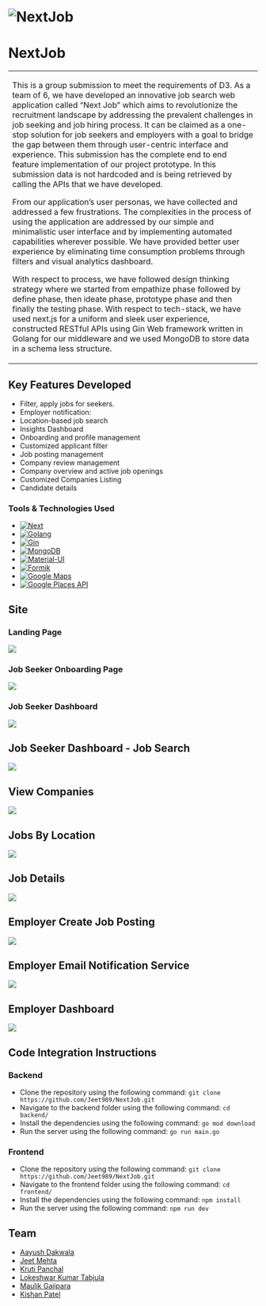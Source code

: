 # ![NextJob](images/LandingPage.png)

# NextJob

<table>
<tr>
<td>

This is a group submission to meet the requirements of D3. As a team of 6, we have developed an innovative job search web application called “Next Job” which aims to revolutionize the recruitment landscape by addressing the prevalent challenges in job seeking and job hiring process. It can be claimed as a one-stop solution for job seekers and employers with a goal to bridge the gap between them through user-centric interface and experience. This submission has the complete end to end feature implementation of our project prototype. In this submission data is not hardcoded and is being retrieved by calling the APIs that we have developed.

From our application’s user personas, we have collected and addressed a few frustrations.
The complexities in the process of using the application are addressed by our simple and minimalistic user interface and by implementing automated capabilities wherever possible. We have provided better user experience by eliminating time consumption problems through filters and visual analytics dashboard.

With respect to process, we have followed design thinking strategy where we started from empathize phase followed by define phase, then ideate phase, prototype phase and then finally the testing phase. With respect to tech-stack, we have used next.js for a uniform and sleek user experience, constructed RESTful APIs using Gin Web framework written in Golang for our middleware and we used MongoDB to store data in a schema less structure.

</td>
</tr>
</table>

## Key Features Developed

- Filter, apply jobs for seekers.
- Employer notification:
- Location-based job search
- Insights Dashboard
- Onboarding and profile management
- Customized applicant filter
- Job posting management
- Company review management
- Company overview and active job openings
- Customized Companies Listing
- Candidate details

### Tools & Technologies Used

- [![Next][Next.js]][Next-url]
- [![Golang][Golang]][Golang-url]
- [![Gin][Gin]][Gin-url]
- [![MongoDB][MongoDB]][MongoDB-url]
- [![Material-UI][MaterialUI]][MaterialUI-url]
- [![Formik][Formik]][Formik-url]
- [![Google Maps][GoogleMaps]][GoogleMaps-url]
- [![Google Places API][GooglePlacesAPI]][GooglePlacesAPI-url]

## Site

### Landing Page

![](images/LandingPage.png)

### Job Seeker Onboarding Page

![](images/JobSeekerOnboarding.png)

### Job Seeker Dashboard

![](images/JobSeekerDashboard.png)

## Job Seeker Dashboard - Job Search

![](images/JobSeekerJobsPage.png)

## View Companies

![](images/Companies.png)

## Jobs By Location

![](images/JobsByLocation.png)

## Job Details

![](images/JobDetails.png)

## Employer Create Job Posting

![](images/CreateJobs.png)

## Employer Email Notification Service

![](images/EmployerEmailService.png)

## Employer Dashboard

![](images/JobListingEmployer.png)

## Code Integration Instructions

### Backend

- Clone the repository using the following command: `git clone https://github.com/Jeet989/NextJob.git`
- Navigate to the backend folder using the following command: `cd backend/`
- Install the dependencies using the following command: `go mod download`
- Run the server using the following command: `go run main.go`

### Frontend

- Clone the repository using the following command: `git clone https://github.com/Jeet989/NextJob.git`
- Navigate to the frontend folder using the following command: `cd frontend/`
- Install the dependencies using the following command: `npm install`
- Run the server using the following command: `npm run dev`

## Team

- [Aayush Dakwala](https://github.com/aayush305)
- [Jeet Mehta](https://github.com/Jeet989)
- [Kruti Panchal](https://github.com/krutipanchal8)
- [Lokeshwar Kumar Tabjula](https://github.com/lokeshwartabjula)
- [Maulik Gajipara](https://github.com/MaulikGajipara007)
- [Kishan Patel](https://github.com/patelkishan9286)

[Next.js]: https://img.shields.io/badge/Next.js-000000?style=for-the-badge&logo=Next.js&logoColor=white
[Next-url]: https://nextjs.org/
[Golang]: https://img.shields.io/badge/Go-00ADD8?style=for-the-badge&logo=go&logoColor=white
[Golang-url]: https://golang.org/
[MongoDB]: https://img.shields.io/badge/MongoDB-4EA94B?style=for-the-badge&logo=mongodb&logoColor=white
[MongoDB-url]: https://www.mongodb.com/
[MaterialUI]: https://img.shields.io/badge/Material--UI-0081CB?style=for-the-badge&logo=material-ui&logoColor=white
[MaterialUI-url]: https://material-ui.com/
[Formik]: https://img.shields.io/badge/Formik-663399?style=for-the-badge&logo=formik&logoColor=white
[Formik-url]: https://formik.org/
[GoogleMaps]: https://img.shields.io/badge/Google%20Maps-4285F4?style=for-the-badge&logo=google-maps&logoColor=white
[GoogleMaps-url]: https://cloud.google.com/maps-platform
[Gin]: https://img.shields.io/badge/Gin-000000?style=for-the-badge&logo=go&logoColor=white
[Gin-url]: https://gin-gonic.com/
[GooglePlacesAPI]: https://img.shields.io/badge/Google%20Places%20API-4285F4?style=for-the-badge&logo=google-maps&logoColor=white
[GooglePlacesAPI-url]: https://developers.google.com/places/web-service/overview
